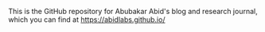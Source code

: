 This is the GitHub repository for Abubakar Abid's blog and research journal, which you can find at https://abidlabs.github.io/
